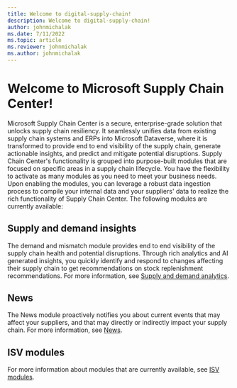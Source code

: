 ```yaml
---
title: Welcome to digital-supply-chain!
description: Welcome to digital-supply-chain!
author: johnmichalak
ms.date: 7/11/2022
ms.topic: article
ms.reviewer: johnmichalak
ms.author: johnmichalak
---
```


# Welcome to Microsoft Supply Chain Center!

Microsoft Supply Chain Center is a secure, enterprise-grade solution that unlocks supply chain resiliency. It seamlessly unifies data from existing supply chain systems and ERPs into Microsoft Dataverse, where it is transformed to provide end to end visibility of the supply chain, generate actionable insights, and predict and mitigate potential disruptions. Supply Chain Center's functionality is grouped into purpose-built modules that are focused on specific areas in a supply chain lifecycle. You have the flexibility to activate as many modules as you need to meet your business needs. Upon enabling the modules, you can leverage a robust data ingestion process to compile your internal data and your suppliers' data to realize the rich functionality of Supply Chain Center. The following modules are currently available:

## Supply and demand insights

The demand and mismatch module provides end to end visibility of the supply chain health and potential disruptions. Through rich analytics and AI generated insights, you quickly identify and respond to changes affecting their supply chain to get recommendations on stock replenishment recommendations. For more information, see [Supply and demand analytics](#_Supply_&_Demand).

## News

The News module proactively notifies you about current events that may affect your suppliers, and that may directly or indirectly impact your supply chain. For more information, see [News](#_News).

## ISV modules

For more information about modules that are currently available, see [ISV modules](#_ISV_Modules).

